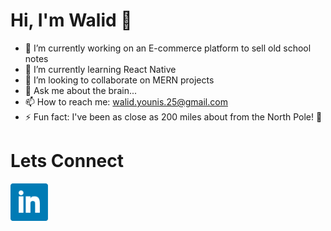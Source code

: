 # Hi, I'm Walid 👋


- 🔭 I’m currently working on an E-commerce platform to sell old school notes
- 🌱 I’m currently learning React Native
- 👯 I’m looking to collaborate on MERN projects
- 💬 Ask me about the brain...
- 📫 How to reach me: walid.younis.25@gmail.com
- ⚡ Fun fact: I've been as close as 200 miles about from the North Pole! 🥶 


# Lets Connect

<a target="_blank" rel="noopener noreferrer" href="https://www.linkedin.com/in/walid-younis-2025/">
<img src = /bluelink.png width="60px"/>
  </a>
